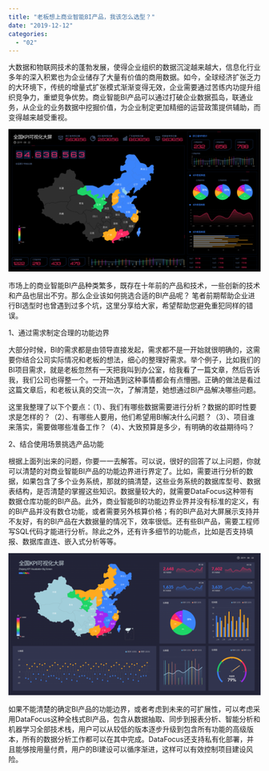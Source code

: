 ```yaml
---
title: "老板想上商业智能BI产品，我该怎么选型？"
date: "2019-12-12"
categories: 
  - "02"
---
```


大数据和物联网技术的蓬勃发展，使得企业组织的数据沉淀越来越大，信息化行业多年的深入积累也为企业储存了大量有价值的商用数据。如今，全球经济扩张乏力的大环境下，传统的增量式扩张模式渐渐变得无效，企业需要通过苦练内功提升组织竞争力，重塑竞争优势。商业智能BI产品可以通过打破企业数据孤岛，联通业务，从企业的业务数据中挖掘价值，为企业制定更加精细的运营政策提供辅助，而变得越来越受重视。

![](images/图表优化-12-1024x576.png)

市场上的商业智能BI产品种类繁多，既存在十年前的产品和技术，一些创新的技术和产品也层出不穷。那么企业该如何挑选合适的BI产品呢？ 笔者前期帮助企业进行BI选型时也曾遇到过多个坑，这里分享给大家，希望帮助您避免重犯同样的错误。

1、通过需求制定合理的功能边界

大部分时候，BI的需求都是由领导直接发起，需求都不是一开始就很明确的，这需要你结合公司实际情况和老板的想法，细心的整理好需求。举个例子，比如我们的BI项目需求，就是老板忽然有一天把我叫到办公室，给我看了一篇文章，然后告诉我，我们公司也得整一个。一开始遇到这种事情都会有点懵圈。正确的做法是看过这篇文章后，和老板认真的交流一次，了解清楚，她想通过BI产品解决哪些问题。

这里我整理了以下个要点：（1）、我们有哪些数据需要进行分析？数据的即时性要求是怎样的？（2）、有哪些人要用，他们希望用BI解决什么问题？（3）、项目谁来落实，需要做哪些准备工作？（4）、大致预算是多少，有明确的收益期待吗？

2、结合使用场景挑选产品功能

根据上面列出来的问题，你要一一去解答。可以说，很好的回答了以上问题，你就可以清楚的对商业智能BI产品的功能边界进行界定了。比如，需要进行分析的数据，如果包含了多个业务系统，那就的搞清楚，这些业务系统的数据库型号、数据表结构，是否清楚的掌握这些知识。数据量较大的，就需要DataFocus这种带有数据仓库功能的BI产品。此外，商业智能BI的功能边界业界并没有标准的定义，有的BI产品并没有数仓功能，或者需要另外核算价格；有的BI产品对大屏展示支持并不友好，有的BI产品在大数据量的情况下，效率很低。还有些BI产品，需要工程师写SQL代码才能进行分析。除此之外，还有许多细节的功能点，比如是否支持填报、数据库直连、嵌入式分析等等。

![](images/图表优化-07-1024x576.png)

如果不能清楚的确定BI产品的功能边界，或者考虑到未来的可扩展性，可以考虑采用DataFocus这种全栈式BI产品，包含从数据抽取、同步到报表分析、智能分析和机器学习全部技术栈，用户可以从较低的版本逐步升级到包含所有功能的高级版本，所有的数据分析工作都可以在其中完成。DataFocus还支持私有化部署，并且能够按用量付费，用户的BI建设可以循序渐进，这样可以有效控制项目建设风险。
